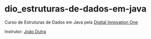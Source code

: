 # dio_estruturas-de-dados-em-java
Curso de Estruturas de Dados em Java pela [Digital Innovation One](https://digitalinnovation.one)

Instrutor: [João Dutra](https://github.com/jrdutra)
